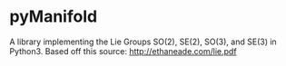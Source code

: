 # pyManifold
A library implementing the Lie Groups SO(2), SE(2), SO(3), and SE(3) in Python3. Based off this source: http://ethaneade.com/lie.pdf
